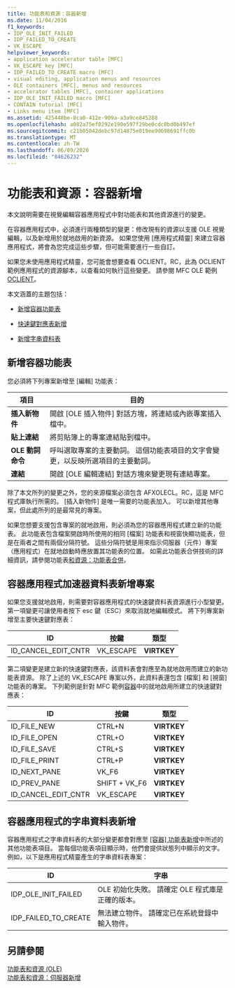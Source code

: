```yaml
---
title: 功能表和資源：容器新增
ms.date: 11/04/2016
f1_keywords:
- IDP_OLE_INIT_FAILED
- IDP_FAILED_TO_CREATE
- VK_ESCAPE
helpviewer_keywords:
- application accelerator table [MFC]
- VK_ESCAPE key [MFC]
- IDP_FAILED_TO_CREATE macro [MFC]
- visual editing, application menus and resources
- OLE containers [MFC], menus and resources
- accelerator tables [MFC], container applications
- IDP_OLE_INIT_FAILED macro [MFC]
- CONTAIN tutorial [MFC]
- Links menu item [MFC]
ms.assetid: 425448be-8ca0-412e-909a-a3a9ce845288
ms.openlocfilehash: a082a75ef0292e190e597f29be0cdc0bd0b497ef
ms.sourcegitcommit: c21b05042debc97d14875e019ee9d698691ffc0b
ms.translationtype: MT
ms.contentlocale: zh-TW
ms.lasthandoff: 06/09/2020
ms.locfileid: "84626232"
---
```

# <a name="menus-and-resources-container-additions"></a>功能表和資源：容器新增

本文說明需要在視覺編輯容器應用程式中對功能表和其他資源進行的變更。

在容器應用程式中，必須進行兩種類型的變更：修改現有的資源以支援 OLE 視覺編輯，以及新增用於就地啟用的新資源。 如果您使用 [應用程式精靈] 來建立容器應用程式，將會為您完成這些步驟，但可能需要進行一些自訂。

如果您未使用應用程式精靈，您可能會想要查看 OCLIENT。RC，此為 OCLIENT 範例應用程式的資源腳本，以查看如何執行這些變更。 請參閱 MFC OLE 範例[OCLIENT](../overview/visual-cpp-samples.md)。

本文涵蓋的主題包括：

- [新增容器功能表](#_core_container_menu_additions)

- [快速鍵對應表新增](#_core_container_application_accelerator_table_additions)

- [新增字串資料表](#_core_string_table_additions_for_container_applications)

## <a name="container-menu-additions"></a><a name="_core_container_menu_additions"></a>新增容器功能表

您必須將下列專案新增至 [編輯] 功能表：

|項目|目的|
|----------|-------------|
|**插入新物件**|開啟 [OLE 插入物件] 對話方塊，將連結或內嵌專案插入檔中。|
|**貼上連結**|將剪貼簿上的專案連結貼到檔中。|
|**OLE 動詞命令**|呼叫選取專案的主要動詞。 這個功能表項目的文字會變更，以反映所選項目的主要動詞。|
|**連結**|開啟 [OLE 編輯連結] 對話方塊來變更現有連結專案。|

除了本文所列的變更之外，您的來源檔案必須包含 AFXOLECL。RC，這是 MFC 程式庫執行所需的。 [插入新物件] 是唯一需要的功能表加入。 可以新增其他專案，但此處所列的是最常見的專案。

如果您想要支援包含專案的就地啟用，則必須為您的容器應用程式建立新的功能表。 此功能表包含檔案開啟時所使用的相同 [檔案] 功能表和視窗快顯功能表，但是在兩者之間有兩個分隔符號。 這些分隔符號是用來指示伺服器（元件）專案（應用程式）在就地啟動時應放置其功能表的位置。 如需此功能表合併技術的詳細資訊，請參閱功能表[和資源：功能表合併](menus-and-resources-menu-merging.md)。

## <a name="container-application-accelerator-table-additions"></a><a name="_core_container_application_accelerator_table_additions"></a>容器應用程式加速器資料表新增專案

如果您支援就地啟用，則需要對容器應用程式的快速鍵資料表資源進行小型變更。 第一項變更可讓使用者按下 esc 鍵（ESC）來取消就地編輯模式。 將下列專案新增至主要快速鍵對應表：

|ID|按鍵|類型|
|--------|---------|----------|
|ID_CANCEL_EDIT_CNTR|VK_ESCAPE|**VIRTKEY**|

第二項變更是建立新的快速鍵對應表，該資料表會對應至為就地啟用而建立的新功能表資源。 除了上述的 VK_ESCAPE 專案以外，此資料表還包含 [檔案] 和 [視窗] 功能表的專案。 下列範例是針對 MFC 範例[容器](../overview/visual-cpp-samples.md)中的就地啟用所建立的快速鍵對應表：

|ID|按鍵|類型|
|--------|---------|----------|
|ID_FILE_NEW|CTRL+N|**VIRTKEY**|
|ID_FILE_OPEN|CTRL+O|**VIRTKEY**|
|ID_FILE_SAVE|CTRL+S|**VIRTKEY**|
|ID_FILE_PRINT|CTRL+P|**VIRTKEY**|
|ID_NEXT_PANE|VK_F6|**VIRTKEY**|
|ID_PREV_PANE|SHIFT + VK_F6|**VIRTKEY**|
|ID_CANCEL_EDIT_CNTR|VK_ESCAPE|**VIRTKEY**|

## <a name="string-table-additions-for-container-applications"></a><a name="_core_string_table_additions_for_container_applications"></a>容器應用程式的字串資料表新增

容器應用程式之字串資料表的大部分變更都會對應至 [[容器] 功能表新增](#_core_container_menu_additions)中所述的其他功能表項目。 當每個功能表項目顯示時，他們會提供狀態列中顯示的文字。 例如，以下是應用程式精靈產生的字串資料表專案：

|ID|字串|
|--------|------------|
|IDP_OLE_INIT_FAILED|OLE 初始化失敗。 請確定 OLE 程式庫是正確的版本。|
|IDP_FAILED_TO_CREATE|無法建立物件。 請確定已在系統登錄中輸入物件。|

## <a name="see-also"></a>另請參閱

[功能表和資源 (OLE)](menus-and-resources-ole.md)<br/>
[功能表和資源：伺服器新增](menus-and-resources-server-additions.md)
